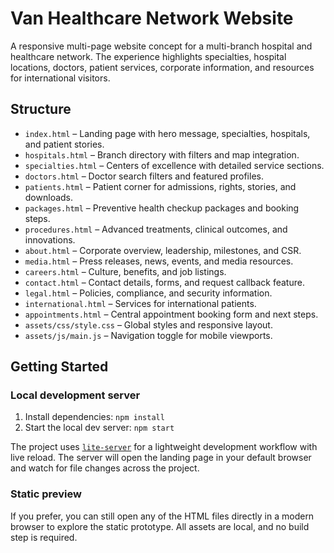 # Van Healthcare Network Website

A responsive multi-page website concept for a multi-branch hospital and healthcare network. The experience highlights specialties, hospital locations, doctors, patient services, corporate information, and resources for international visitors.

## Structure

- `index.html` – Landing page with hero message, specialties, hospitals, and patient stories.
- `hospitals.html` – Branch directory with filters and map integration.
- `specialties.html` – Centers of excellence with detailed service sections.
- `doctors.html` – Doctor search filters and featured profiles.
- `patients.html` – Patient corner for admissions, rights, stories, and downloads.
- `packages.html` – Preventive health checkup packages and booking steps.
- `procedures.html` – Advanced treatments, clinical outcomes, and innovations.
- `about.html` – Corporate overview, leadership, milestones, and CSR.
- `media.html` – Press releases, news, events, and media resources.
- `careers.html` – Culture, benefits, and job listings.
- `contact.html` – Contact details, forms, and request callback feature.
- `legal.html` – Policies, compliance, and security information.
- `international.html` – Services for international patients.
- `appointments.html` – Central appointment booking form and next steps.
- `assets/css/style.css` – Global styles and responsive layout.
- `assets/js/main.js` – Navigation toggle for mobile viewports.

## Getting Started

### Local development server

1. Install dependencies: `npm install`
2. Start the local dev server: `npm start`

The project uses [`lite-server`](https://github.com/johnpapa/lite-server) for a lightweight development workflow with live reload. The server will open the landing page in your default browser and watch for file changes across the project.

### Static preview

If you prefer, you can still open any of the HTML files directly in a modern browser to explore the static prototype. All assets are local, and no build step is required.
